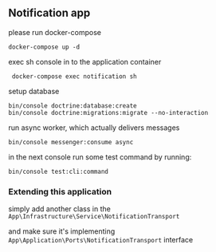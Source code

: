 ## Notification app ##
please run docker-compose 
```
docker-compose up -d
```
exec sh console in to the application container
```
 docker-compose exec notification sh
```
setup database
```
bin/console doctrine:database:create
bin/console doctrine:migrations:migrate --no-interaction
```
run async worker, which actually delivers messages
```
bin/console messenger:consume async
```
in the next console run some test command by running:
```
bin/console test:cli:command
```

### Extending this application ###
simply add another class in the 
```App\Infrastructure\Service\NotificationTransport```

and make sure it's implementing 
```App\Application\Ports\NotificationTransport``` interface
